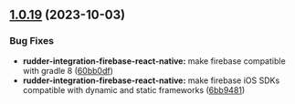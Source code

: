 ## [1.0.19](https://github.com/rudderlabs/rudder-sdk-react-native/compare/rudder-integration-firebase-react-native@1.0.18...rudder-integration-firebase-react-native@1.0.19) (2023-10-03)


### Bug Fixes

* **rudder-integration-firebase-react-native:** make firebase compatible with gradle 8 ([60bb0df](https://github.com/rudderlabs/rudder-sdk-react-native/commit/60bb0dfea23bc43c67131f986ccf50a6046960bb))
* **rudder-integration-firebase-react-native:** make firebase iOS SDKs compatible with dynamic and static frameworks ([6bb9481](https://github.com/rudderlabs/rudder-sdk-react-native/commit/6bb94817f3d94d102df2edf2bb3bead16ebc3015))

